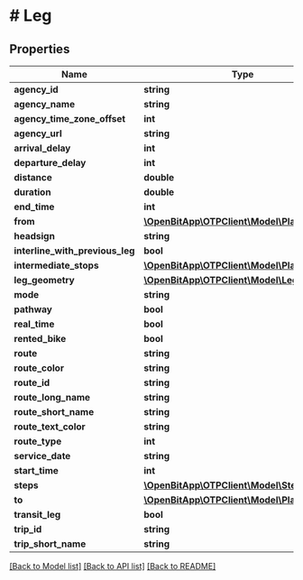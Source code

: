 # # Leg

## Properties

Name | Type | Description | Notes
------------ | ------------- | ------------- | -------------
**agency_id** | **string** |  |
**agency_name** | **string** |  |
**agency_time_zone_offset** | **int** |  |
**agency_url** | **string** |  |
**arrival_delay** | **int** |  |
**departure_delay** | **int** |  |
**distance** | **double** |  |
**duration** | **double** |  |
**end_time** | **int** |  |
**from** | [**\OpenBitApp\OTPClient\Model\Place**](Place.md) |  |
**headsign** | **string** |  |
**interline_with_previous_leg** | **bool** |  |
**intermediate_stops** | [**\OpenBitApp\OTPClient\Model\Place[]**](Place.md) |  |
**leg_geometry** | [**\OpenBitApp\OTPClient\Model\LegGeometry**](LegGeometry.md) |  |
**mode** | **string** |  |
**pathway** | **bool** |  |
**real_time** | **bool** |  |
**rented_bike** | **bool** |  |
**route** | **string** |  |
**route_color** | **string** |  |
**route_id** | **string** |  |
**route_long_name** | **string** |  |
**route_short_name** | **string** |  |
**route_text_color** | **string** |  |
**route_type** | **int** |  |
**service_date** | **string** |  |
**start_time** | **int** |  |
**steps** | [**\OpenBitApp\OTPClient\Model\Step[]**](Step.md) |  |
**to** | [**\OpenBitApp\OTPClient\Model\Place**](Place.md) |  |
**transit_leg** | **bool** |  |
**trip_id** | **string** |  |
**trip_short_name** | **string** |  |

[[Back to Model list]](../../README.md#models) [[Back to API list]](../../README.md#endpoints) [[Back to README]](../../README.md)
